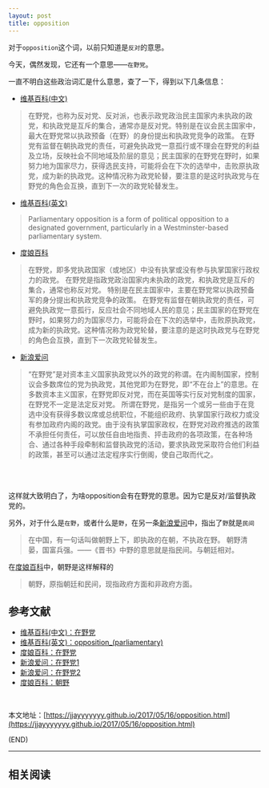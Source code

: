 ```yaml
---
layout: post
title: opposition
---
```



对于`opposition`这个词，以前只知道是`反对`的意思。

今天，偶然发现，它还有一个意思——`在野党`。

一直不明白这些政治词汇是什么意思，查了一下，得到以下几条信息：

*	[维基百科(中文)](https://zh.wikipedia.org/zh-hans/%E5%9C%A8%E9%87%8E%E9%BB%A8)

>	在野党，也称为反对党、反对派，也表示政党政治民主国家内未执政的政党，和执政党是互斥的集合，通常亦是反对党。特别是在议会民主国家中，最大在野党常以执政预备（在野）的身份提出和执政党竞争的政策。
>	在野党有监督在朝执政党的责任，可避免执政党一意孤行或不理会在野党的利益及立场，反映社会不同地域及阶层的意见；民主国家的在野党在野时，如果努力地为国家尽力，获得选民支持，可能将会在下次的选举中，击败原执政党，成为新的执政党。这种情况称为政党轮替，要注意的是这时执政党与在野党的角色会互换，直到下一次的政党轮替发生。

*	[维基百科(英文)](https://en.wikipedia.org/wiki/Opposition_(parliamentary))

>	Parliamentary opposition is a form of political opposition to a designated government, particularly in a Westminster-based parliamentary system.

*	[度娘百科](http://baike.baidu.com/item/%E5%9C%A8%E9%87%8E%E5%85%9A)

>	在野党，即多党执政国家（或地区）中没有执掌或没有参与执掌国家行政权力的政党。
>	在野党是指政党政治国家内未执政的政党，和执政党是互斥的集合，通常也称反对党。
>	特别是在民主国家中，主要在野党常以执政预备军的身分提出和执政党竞争的政策。 在野党有监督在朝执政党的责任，可避免执政党一意孤行，反应社会不同地域人民的意见；民主国家的在野党在野时，如果努力的为国家尽力，可能将会在下次的选举中，击败原执政党，成为新的执政党。这种情况称为政党轮替，要注意的是这时执政党与在野党的角色会互换，直到下一次政党轮替发生。


*	[新浪爱问](http://iask.sina.com.cn/b/4816644.html)

>	“在野党”是对资本主义国家执政党以外的政党的称谓。在内阁制国家，控制议会多数席位的党为执政党，其他党即为在野党，即“不在台上”的意思。在多数资本主义国家，在野党即反对党，而在英国等实行反对党制度的国家，在野党不一定是法定反对党。
>	所谓在野党，是指另一个或另一些由于在竞选中没有获得多数议席或总统职位，不能组织政府、执掌国家行政权力或没有参加政府内阁的政党。由于没有执掌国家政权，在野党对政府推选的政策不承担任何责任，可以放任自由地指责、抨击政府的各项政策，在各种场合、通过各种手段牵制和监督执政党的活动，要求执政党采取符合他们利益的政策，甚至可以通过法定程序实行倒阁，使自己取而代之。

<br/><br/>

这样就大致明白了，为啥opposition会有在野党的意思。因为它是反对/监督执政党的。

另外，对于什么是`在野`，或者什么是`野`，在另一条[新浪爱问](http://iask.sina.com.cn/b/1902237.html)中，指出了`野`就是`民间`

>	在中国，有一句话叫做朝野上下，即执政的在朝，不执政在野。
>	朝野清晏，国富兵强。——《晋书》中野的意思就是指民间。与朝廷相对。

在[度娘百科](http://baike.baidu.com/item/%E6%9C%9D%E9%87%8E)中，朝野是这样解释的

>	朝野，原指朝廷和民间，现指政府方面和非政府方面。

##	参考文献

*	[维基百科(中文)：在野党](https://zh.wikipedia.org/zh-hans/%E5%9C%A8%E9%87%8E%E9%BB%A8)
*	[维基百科(英文)：opposition_(parliamentary)](https://en.wikipedia.org/wiki/Opposition_(parliamentary))
*	[度娘百科：在野党](http://baike.baidu.com/item/%E5%9C%A8%E9%87%8E%E5%85%9A)
*	[新浪爱问：在野党1](http://iask.sina.com.cn/b/4816644.html)
*	[新浪爱问：在野党2](http://iask.sina.com.cn/b/1902237.html)
*	[度娘百科：朝野](http://baike.baidu.com/item/%E6%9C%9D%E9%87%8E)

<br/>

本文地址：[https://jjayyyyyyy.github.io/2017/05/16/opposition.html](https://jjayyyyyyy.github.io/2017/05/16/opposition.html)

(END)

---

##	相关阅读
